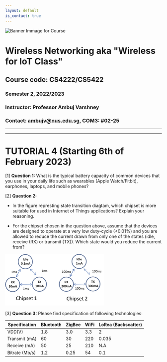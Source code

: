 ```yaml
---
layout: default
is_contact: true
---
```


![Banner Immage for Course](cs4222_banner.png)  

# Wireless Networking aka "Wireless for IoT Class"
## Course code: CS4222/CS5422  
### Semester 2, 2022/2023
### Instructor: Professor Ambuj Varshney
### Contact: [ambujv@nus.edu.sg](mailto:ambujv@nus.edu.sg), COM3: #02-25     

----
****

# TUTORIAL 4 (Starting 6th of February 2023)


[1] **Question 1:** What is the typical battery capacity of common devices that you use in your daily life such as wearables (Apple Watch/Fitbit), earphones, laptops, and mobile phones?

[2] **Question 2:**
* In the figure represting state transition diagtam, which chipset is more suitable for used in Internet of Things applications? Explain your reasoning.

* For the chipset chosen in the question above, assume that the devices are designed to operate at a very low duty-cycle (<0.01%) and you are allowed to reduce the current drawn from only one of the states (idle, receive (RX) or transmit (TX)). Which state would you reduce the current from?    

![Question2, Tutorial](tutorial4_question2.png)  

[3] **Question 3:**  Please find specification of following technologies:


| Specification | Bluetooth| ZigBee | WiFi | LoRea (Backscatter) | 
|-------|--------|---------|---------|---------|
| VDD(V) | 1.8 | 3.0 | 3.3 | 2|
| Transmit (mA)| 60 | 30 |220| 0.035|
| Receive (mA)| 50 | 25 | 210| N.A |
| Bitrate (Mb/s)| 1.2| 0.25 | 54| 0.1|




























